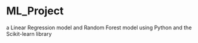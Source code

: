 # ML_Project
a Linear Regression model and Random Forest model using Python and the Scikit-learn library
